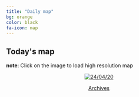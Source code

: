 ```yaml
---
title: "Daily map"
bg: orange
color: black
fa-icon: map
---
```


## Today's map
**note**: Click on the image to load high resolution map
<p style="text-align: center"><a href="https://imgpile.com/images/IAgMbC.png"><img alt="24/04/20" src="https://imgpile.com/images/IAgMbC.md.png" border="0"></a></p>
<p style="text-align: center"><a class="button2" href="https://elseasama.github.io/chcovid19/archives.html">Archives</a></p>

